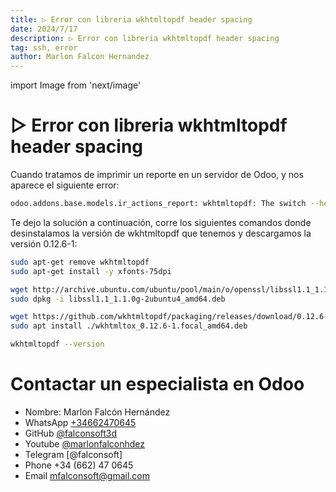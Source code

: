 ```yaml
---
title: ▷ Error con libreria wkhtmltopdf header spacing
date: 2024/7/17
description: ▷ Error con libreria wkhtmltopdf header spacing
tag: ssh, error
author: Marlon Falcon Hernandez
---
```

import Image from 'next/image'

# ▷ Error con libreria wkhtmltopdf header spacing

Cuando tratamos de imprimir un reporte en un servidor de Odoo, y nos aparece el siguiente error:

```bash
odoo.addons.base.models.ir_actions_report: wkhtmltopdf: The switch --header-spacing, is not support using unpatched qt, and will be ignored.The switch --header-html, is not support using unpatched qt, and will be ignored.The switch --footer-html, is not support using unpatched qt, and will be ignored.QStandardPaths: XDG_RUNTIME_DIR not set, defaulting to '/tmp/runtime-odoo'
```

Te dejo la solución a continuación, corre los siguientes comandos donde desinstalamos la versión de wkhtmltopdf que tenemos y descargamos la versión 0.12.6-1:
```bash
sudo apt-get remove wkhtmltopdf
sudo apt-get install -y xfonts-75dpi

wget http://archive.ubuntu.com/ubuntu/pool/main/o/openssl/libssl1.1_1.1.0g-2ubuntu4_amd64.deb
sudo dpkg -i libssl1.1_1.1.0g-2ubuntu4_amd64.deb

wget https://github.com/wkhtmltopdf/packaging/releases/download/0.12.6-1/wkhtmltox_0.12.6-1.focal_amd64.deb
sudo apt install ./wkhtmltox_0.12.6-1.focal_amd64.deb

wkhtmltopdf --version
```

# Contactar un especialista en Odoo
- Nombre: Marlon Falcón Hernández
- WhatsApp [+34662470645](https://web.whatsapp.com/send?phone=34662470645&text=)
- GitHub [@falconsoft3d](https://github.com/falconsoft3d)
- Youtube [@marlonfalconhdez](https://www.youtube.com/@marlonfalconhdez)
- Telegram [@falconsoft]
- Phone +34 (662) 47 0645
- Email mfalconsoft@gmail.com